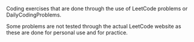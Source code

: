 Coding exercises that are done through the use of LeetCode problems or DailyCodingProblems.

Some problems are not tested through the actual LeetCode website as these are done for personal use and for practice.
